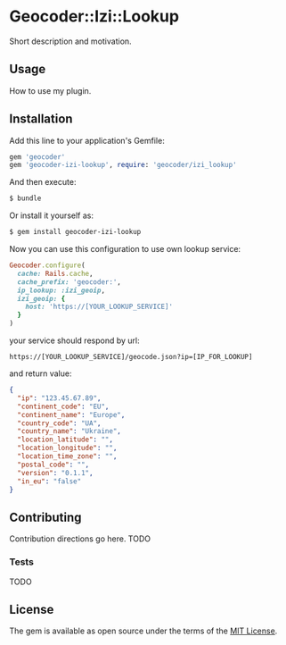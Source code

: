 # Geocoder::Izi::Lookup
Short description and motivation.

## Usage
How to use my plugin.

## Installation
Add this line to your application's Gemfile:

```ruby
gem 'geocoder'
gem 'geocoder-izi-lookup', require: 'geocoder/izi_lookup'
```

And then execute:
```bash
$ bundle
```

Or install it yourself as:
```bash
$ gem install geocoder-izi-lookup
```

Now you can use this configuration to use own lookup service:
```ruby
Geocoder.configure(
  cache: Rails.cache,
  cache_prefix: 'geocoder:',
  ip_lookup: :izi_geoip,
  izi_geoip: {
    host: 'https://[YOUR_LOOKUP_SERVICE]'
  }
)
```

your service should respond by url:
```
https://[YOUR_LOOKUP_SERVICE]/geocode.json?ip=[IP_FOR_LOOKUP]
```
and return value:
```json
{
  "ip": "123.45.67.89",
  "continent_code": "EU",
  "continent_name": "Europe",
  "country_code": "UA",
  "country_name": "Ukraine",
  "location_latitude": "",
  "location_longitude": "",
  "location_time_zone": "",
  "postal_code": "",
  "version": "0.1.1",
  "in_eu": "false"
}
```

## Contributing
Contribution directions go here.
TODO
### Tests
TODO

## License
The gem is available as open source under the terms of the [MIT License](http://opensource.org/licenses/MIT).
